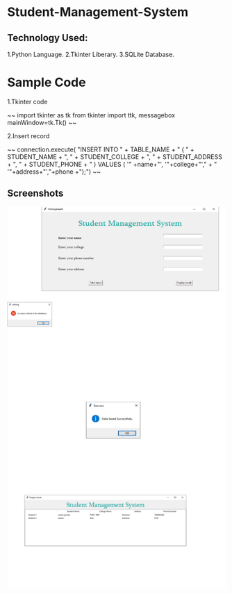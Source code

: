 # Student-Management-System

## Technology Used:
1.Python Language.
2.Tkinter Liberary.
3.SQLite Database.


# Sample Code

1.Tkinter code

~~
import tkinter as tk
from tkinter import ttk, messagebox
mainWindow=tk.Tk()
~~

2.Insert record 

~~
connection.execute(
                "INSERT INTO " + TABLE_NAME + " ( " + STUDENT_NAME + ", " + STUDENT_COLLEGE + ", " + STUDENT_ADDRESS +
                                   ", " + STUDENT_PHONE + " ) VALUES ( '" +name+"', '"+college+"'," + " '"+address+"',"+phone +");")
~~


## Screenshots

![img](https://github.com/GondiaUmesh/Student-Management-System/blob/master/front.png)
![img](https://github.com/GondiaUmesh/Student-Management-System/blob/master/novalue.png)
![img](https://github.com/GondiaUmesh/Student-Management-System/blob/master/sucess.png)
![img](https://github.com/GondiaUmesh/Student-Management-System/blob/master/saveddata.png)
